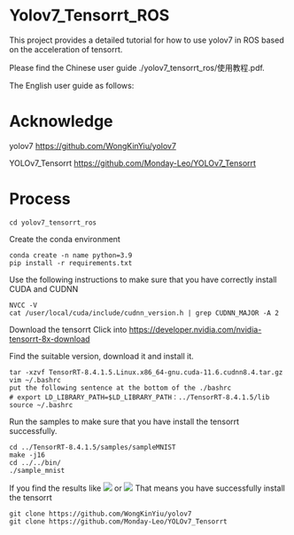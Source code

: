 # Yolov7_Tensorrt_ROS

This project provides a detailed tutorial for how to use yolov7 in ROS based on the acceleration of tensorrt. 

Please find the Chinese user guide ./yolov7_tensorrt_ros/使用教程.pdf.

The English user guide as follows:

# Acknowledge

yolov7 https://github.com/WongKinYiu/yolov7

YOLOv7_Tensorrt https://github.com/Monday-Leo/YOLOv7_Tensorrt

# Process

```
cd yolov7_tensorrt_ros
```

Create the conda environment
```
conda create -n name python=3.9
pip install -r requirements.txt
```
Use the following instructions to make sure that you have correctly install CUDA and CUDNN
```
NVCC -V
cat /user/local/cuda/include/cudnn_version.h | grep CUDNN_MAJOR -A 2 
```
Download the tensorrt
Click into https://developer.nvidia.com/nvidia-tensorrt-8x-download

Find the suitable version, download it and install it.

```
tar -xzvf TensorRT-8.4.1.5.Linux.x86_64-gnu.cuda-11.6.cudnn8.4.tar.gz
vim ~/.bashrc
put the following sentence at the bottom of the ./bashrc
# export LD_LIBRARY_PATH=$LD_LIBRARY_PATH：../TensorRT-8.4.1.5/lib
source ~/.bashrc
```
Run the samples to make sure that you have install the tensorrt successfully.
```
cd ../TensorRT-8.4.1.5/samples/sampleMNIST
make -j16
cd ../../bin/
./sample_mnist
```
If you find the results like
![](pic1)
or
![](pic2)
That means you have successfully install the tensorrt

```
git clone https://github.com/WongKinYiu/yolov7
git clone https://github.com/Monday-Leo/YOLOv7_Tensorrt
```
